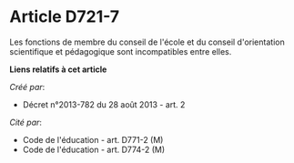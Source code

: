 # Article D721-7

Les fonctions de membre du conseil de l'école et du conseil d'orientation scientifique et pédagogique sont incompatibles
entre elles.

**Liens relatifs à cet article**

_Créé par_:

  - Décret n°2013-782 du 28 août 2013 - art. 2

_Cité par_:

  - Code de l'éducation - art. D771-2 (M)
  - Code de l'éducation - art. D774-2 (M)
